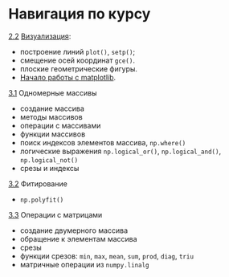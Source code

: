 # Навигация по курсу

[2.2](/2._Обработка_табличных_данных_и_их_визуализация_в_Python/2.2_Задача._Построение_графиков_функций_и_рисование_плоских_фигур.ipynb) 
[Визуализация](/2._Обработка_табличных_данных_и_их_визуализация_в_Python/readme.md):
* построение линий `plot()`, `setp()`; 
* смещение осей координат `gce()`. 
* плоские геометрические фигуры.
* [Начало работы с matplotlib](/2._Обработка_табличных_данных_и_их_визуализация_в_Python/matplotlib.ipynb).

[3.1](3._Матрицы_и_векторы_в_Python/3.1_Задача._О_движении_по_различным_участкам_дороги.ipynb)
Одномерные массивы
* создание массива
* методы массивов
* операции с массивами
* функции массивов
* поиск индексов элементов массива, `np.where()`
* логические выражения `np.logical_or()`, `np.logical_and()`, `np.logical_not()`
* срезы и индексы

[3.2](/3._Матрицы_и_векторы_в_Python/3.2_Задача_О_выстреле_из_пушки.ipynb)
Фитирование
* `np.polyfit()`

[3.3](3._Матрицы_и_векторы_в_Python/3.3_Задача_Операции_c_матрицами.ipynb)
Операции с матрицами
* создание двумерного массива
* обращение к элементам массива
* срезы
* функции срезов: `min`, `max`, `mean`, `sum`, `prod`, `diag`, `triu`
* матричные операции из `numpy.linalg`
